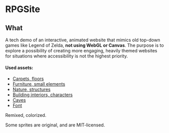 # RPGSite

## What

A tech demo of an interactive, animated website that mimics old top-down games like Legend of Zelda, **not using WebGL or Canvas**. The purpose is to explore a possibility of creating more engaging, heavily themed websites for situations where accessibility is not the highest priority.

#### Used assets:

- [Carpets, floors](https://materialfuture.itch.io/gameboy-assets)
- [Furniture, small elements](https://monkeyimage.itch.io/home-interior-tilesheet-gameboy-styled)
- [Nature, structures](https://monkeyimage.itch.io/outdoors-gameboy-tileset)
- [Building interiors, characters](https://sondanielson.itch.io/gameboy-simple-rpg-tileset)
- [Caves](https://monkeyimage.itch.io/cave-gameboy-tileset)
- [Font](http://9031.com/fonts/#arcade)

Remixed, colorized.

Some sprites are original, and are MIT-licensed.
